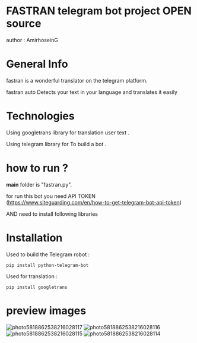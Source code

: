 
#  FASTRAN telegram bot project OPEN source 


author : AmirhoseinG 
    
  
# General Info

fastran is a wonderful translator on the telegram platform.

fastran auto Detects your text in your language and translates it easily

# Technologies

Using googletrans library for translation user text  .

Using telegram library for To build a bot .

# how to run ?

__main__ folder is "fastran.py".

for run this bot you need API TOKEN (https://www.siteguarding.com/en/how-to-get-telegram-bot-api-token)

AND need to install following libraries

# Installation

Used to build the Telegram robot :

    pip install python-telegram-bot

Used for translation :

    pip install googletrans

# preview images

![photo5818862538216028117](https://user-images.githubusercontent.com/103039373/173038471-652899de-7dd0-4b3e-a51f-0cdb2a610aed.png)  ![photo5818862538216028116](https://user-images.githubusercontent.com/103039373/173039116-4a511d42-f111-4978-8753-59e4fcea4a59.png)  ![photo5818862538216028115](https://user-images.githubusercontent.com/103039373/173039187-3ff69ef7-ca13-4276-9822-d624561a7e19.png)  ![photo5818862538216028114](https://user-images.githubusercontent.com/103039373/173039455-a98e0ea1-a9bb-4aed-bf1d-6ea29d529d31.png) 
